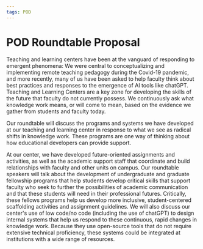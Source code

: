 ```yaml
---
tags: POD
---
```


# POD Roundtable Proposal 


Teaching and learning centers have been at the vanguard of responding to emergent phenomena: We were central to conceptualizing and implementing remote teaching pedagogy during the Covid-19 pandemic, and more recently, many of us have been asked to help faculty think about best practices and responses to the emergence of AI tools like chatGPT. Teaching and Learning Centers are a key zone for developing the skills of the future that faculty do not currently possess. We continuously ask what knowledge work means, or will come to mean, based on the evidence we gather from students and faculty today.

Our roundtable will discuss the programs and systems we have developed at our teaching and learning center in response to what we see as radical shifts in knowledge work. These programs are one way of thinking about how educational developers can provide support. 

At our center, we have developed future-oriented assignments and activities, as well as the academic support staff that coordinate and build relationships with faculty and other units on campus. Our roundtable speakers will talk about the development of undergraduate and graduate fellowship programs that help students develop critical skills that support faculty who seek to further the possibilities of academic communication and that these students will need in their professional futures. Critically, these fellows programs help us develop more inclusive, student-centered scaffolding activities and assignment guidelines. We will also discuss our center's use of low code/no code (including the use of chatGPT) to design internal systems that help us respond to these continuous, rapid changes in knowledge work. Because they use open-source tools that do not require extensive technical proficiency, these systems could be integrated at institutions with a wide range of resources. 

